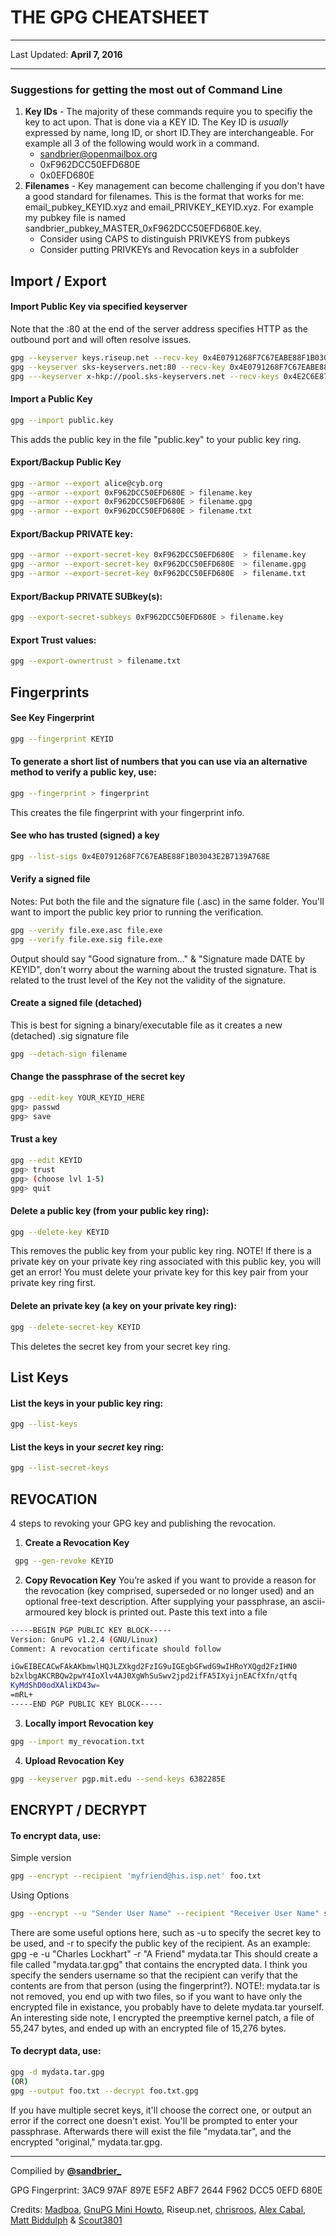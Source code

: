 # THE GPG CHEATSHEET

---
Last Updated: **April 7, 2016**

---
### Suggestions for getting the most out of Command Line
1. **Key IDs** - The majority of these commands require you to specifiy the key to act upon. That is done via a KEY ID. The Key ID is *usually* expressed by name, long ID, or short ID.They are interchangeable. For example all 3 of the following would work in a command.
    * sandbrier@openmailbox.org
    * 0xF962DCC50EFD680E
    * 0x0EFD680E
2. **Filenames** - Key management can become challenging if you don't have a good standard for filenames. This is the format that works for me: email_pubkey_KEYID.xyz and email_PRIVKEY_KEYID.xyz. For example my pubkey file is named sandbrier_pubkey_MASTER_0xF962DCC50EFD680E.key.
    * Consider using CAPS to distinguish PRIVKEYS from pubkeys
    * Consider putting PRIVKEYs and Revocation keys in a subfolder

## Import / Export
#### Import Public Key via specified keyserver
Note that the :80 at the end of the server address specifies HTTP as the outbound port and will often resolve issues.
```sh
gpg --keyserver keys.riseup.net --recv-key 0x4E0791268F7C67EABE88F1B03043E2B7139A768E
gpg --keyserver sks-keyservers.net:80 --recv-key 0x4E0791268F7C67EABE88F1B03043E2B7139A768E
gpg ---keyserver x-hkp://pool.sks-keyservers.net --recv-keys 0x4E2C6E8793298290

```

#### Import a Public Key
```sh
gpg --import public.key
```
This adds the public key in the file "public.key" to your public key ring.

#### Export/Backup Public Key
```sh
gpg --armor --export alice@cyb.org
gpg --armor --export 0xF962DCC50EFD680E > filename.key
gpg --armor --export 0xF962DCC50EFD680E > filename.gpg
gpg --armor --export 0xF962DCC50EFD680E > filename.txt
```

#### Export/Backup PRIVATE key:
```sh
gpg --armor --export-secret-key 0xF962DCC50EFD680E  > filename.key
gpg --armor --export-secret-key 0xF962DCC50EFD680E  > filename.gpg
gpg --armor --export-secret-key 0xF962DCC50EFD680E  > filename.txt
```

#### Export/Backup PRIVATE SUBkey(s):
```sh
gpg --export-secret-subkeys 0xF962DCC50EFD680E > filename.key
```

#### Export Trust values:
```sh
gpg --export-ownertrust > filename.txt
```

## Fingerprints
#### See Key Fingerprint
```sh
gpg --fingerprint KEYID
```
#### To generate a short list of numbers that you can use via an alternative method to verify a public key, use:
```sh
gpg --fingerprint > fingerprint
```
This creates the file fingerprint with your fingerprint info.

#### See who has trusted (signed) a key
```sh
gpg --list-sigs 0x4E0791268F7C67EABE88F1B03043E2B7139A768E
```

#### Verify a signed file
Notes: Put both the file and the signature file (.asc) in the same folder. You'll want to import the public key prior to running the verification.
```sh
gpg --verify file.exe.asc file.exe
gpg --verify file.exe.sig file.exe
```
Output should say "Good signature from..." & "Signature made DATE by KEYID", don't worry about the warning about the trusted signature. That is related to the trust level of the Key not the validity of the signature.

#### Create a signed file (detached)
This is best for signing a binary/executable file as it creates a new (detached) .sig signature file
```sh
gpg --detach-sign filename
```

#### Change the passphrase of the secret key
```sh
gpg --edit-key YOUR_KEYID_HERE
gpg> passwd
gpg> save
```

#### Trust a key
```sh
gpg --edit KEYID
gpg> trust
gpg> (choose lvl 1-5)
gpg> quit
```

#### Delete a public key (from your public key ring):
```sh
gpg --delete-key KEYID
```
This removes the public key from your public key ring.
NOTE! If there is a private key on your private key ring associated with this public key, you will get an error! You must delete your private key for this key pair from your private key ring first.

#### Delete an private key (a key on your private key ring):
```sh
gpg --delete-secret-key KEYID
```
This deletes the secret key from your secret key ring.

## List Keys
#### List the keys in your public key ring:
```sh
gpg --list-keys
```

#### List the keys in your *secret* key ring:
```sh
gpg --list-secret-keys
```
## REVOCATION
4 steps to revoking your GPG key and publishing the revocation.
1. **Create a Revocation Key**
```sh
 gpg --gen-revoke KEYID
```
2. **Copy Revocation Key**
You’re asked if you want to provide a reason for the revocation (key comprised, superseded or no longer used) and an optional free-text description. After supplying your passphrase, an ascii-armoured key block is printed out. Paste this text into a file
```sh
-----BEGIN PGP PUBLIC KEY BLOCK-----
Version: GnuPG v1.2.4 (GNU/Linux)
Comment: A revocation certificate should follow

iGwEIBECACwFAkAKbmwlHQJLZXkgd2FzIG9uIGEgbGFwdG9wIHRoYXQgd2FzIHN0
b2xlbgAKCRBQw2pwY4IoXlv4AJ0XgWhSuSwv2jpd2ifFA5IXyijnEACfXfn/qtfq
KyMdShD0odXAliKD43w=
=mRL+
-----END PGP PUBLIC KEY BLOCK-----
```
3. **Locally import Revocation key**
```sh
gpg --import my_revocation.txt
```
4. **Upload Revocation Key**
```sh
gpg --keyserver pgp.mit.edu --send-keys 6382285E
```

## ENCRYPT / DECRYPT
#### To encrypt data, use:
Simple version
```sh
gpg --encrypt --recipient 'myfriend@his.isp.net' foo.txt
```
Using Options
```sh
gpg --encrypt --u "Sender User Name" --recipient "Receiver User Name" somefile
```
There are some useful options here, such as -u to specify the secret key to be used, and -r to specify the public key of the recipient.
As an example: gpg -e -u "Charles Lockhart" -r "A Friend" mydata.tar
This should create a file called "mydata.tar.gpg" that contains the encrypted data. I think you specify the senders username so that the recipient can verify that the contents are from that person (using the fingerprint?).
NOTE!: mydata.tar is not removed, you end up with two files, so if you want to have only the encrypted file in existance, you probably have to delete mydata.tar yourself.
An interesting side note, I encrypted the preemptive kernel patch, a file of 55,247 bytes, and ended up with an encrypted file of 15,276 bytes.

#### To decrypt data, use:
```sh
gpg -d mydata.tar.gpg
(OR)
gpg --output foo.txt --decrypt foo.txt.gpg
```

If you have multiple secret keys, it'll choose the correct one, or output an error if the correct one doesn't exist. You'll be prompted to enter your passphrase. Afterwards there will exist the file "mydata.tar", and the encrypted "original," mydata.tar.gpg.

---
Compilied by **[@sandbrier_](https://twitter.com/sandbrier_)** 

GPG Fingerprint: 3AC9 97AF 897E E5F2 ABF7  2644 F962 DCC5 0EFD 680E

Credits: [Madboa](https://www.madboa.com/geek/gpg-quickstart/), [GnuPG Mini Howto](http://www.dewinter.com/gnupg_howto/english/GPGMiniHowto.html), Riseup.net, [chrisroos](https://gist.github.com/chrisroos/1205934), [Alex Cabal](https://alexcabal.com/creating-the-perfect-gpg-keypair/), [Matt Biddulph](https://www.hackdiary.com/2004/01/18/revoking-a-gpg-key/) & [Scout3801](http://irtfweb.ifa.hawaii.edu/~lockhart/gpg/gpg-cs.html)
